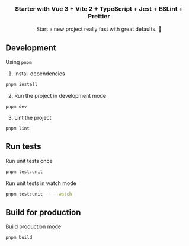 <p align="center">
  <h3 align="center">Starter with Vue 3 + Vite 2 + TypeScript + Jest + ESLint + Prettier</h3>
  <p align="center">
    Start a new project really fast with great defaults. 🚀
    <br>
  </p>
</p>

## Development

Using `pnpm`

1. Install dependencies

```sh
pnpm install
```

2. Run the project in development mode

```
pnpm dev
```

3. Lint the project

```
pnpm lint
```

## Run tests

Run unit tests once

```sh
pnpm test:unit
```

Run unit tests in watch mode

```sh
pnpm test:unit -- --watch
```

## Build for production

Build production mode

```
pnpm build
```
